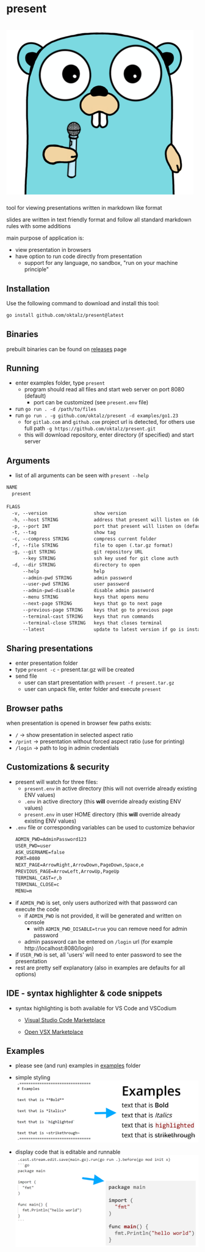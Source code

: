<!--- WARNING --->
<!--- THIS FILE IS AUTOGENERATED --->
<!--- edit files in /doc folder --->
<!--- execute task generate to update this file --->

# present

# ![present](assets/go-mic.png "present")
<!--- image created with https://www.quasilyte.dev/gopherkon/?state=000a070k03040100000000000000000000 --->

tool for viewing presentations written in markdown like format

slides are written in text friendly format and follow all standard
markdown rules with some additions

main purpose of application is:
- view presentation in browsers
- have option to run code directly from presentation
  - support for any language, no sandbox, "run on your machine principle"

## Installation
Use the following command to download and install this tool:
```sh
go install github.com/oktalz/present@latest
```

## Binaries
  prebuilt binaries can be found on [releases](https://github.com/oktalz/present/releases) page

## Running

- enter examples folder, type `present`
  - program should read all files and start web server on port 8080 (default)
    - port can be customized (see `present.env` file)
- run `go run . -d /path/to/files`
- run `go run . -g github.com/oktalz/present -d examples/go1.23`
  - for `gitlab.com` and `github.com` project url is detected, for others use full path `-g https://github.com/oktalz/present.git`
  - this will download repository, enter directory (if specified) and start server

## Arguments

- list of all arguments can be seen with `present --help`

```txt
NAME
  present

FLAGS
  -v, --version                 show version
  -h, --host STRING             address that present will listen on (default: 127.0.0.1)
  -p, --port INT                port that present will listen on (default: 8080)
  -t, --tag                     show tag
  -c, --compress STRING         compress current folder
  -f, --file STRING             file to open (.tar.gz format)
  -g, --git STRING              git repository URL
      --key STRING              ssh key used for git clone auth
  -d, --dir STRING              directory to open
      --help                    help
      --admin-pwd STRING        admin password
      --user-pwd STRING         user password
      --admin-pwd-disable       disable admin password
      --menu STRING             keys that opens menu
      --next-page STRING        keys that go to next page
      --previous-page STRING    keys that go to previous page
      --terminal-cast STRING    keys that run commands
      --terminal-close STRING   keys that closes terminal
      --latest                  update to latest version if go is installed

```

## Sharing presentations

- enter presentation folder
- type `present -c` - present.tar.gz will be created
- send file
  - user can start presentation with `present -f present.tar.gz`
  - user can unpack file, enter folder and execute `present`

## Browser paths

when presentation is opened in browser few paths exists:
- `/` -> show presentation in selected aspect ratio
- `/print` -> presentation without forced aspect ratio (use for printing)
- `/login` -> path to log in admin credentials

## Customizations & security

- present will watch for three files:
  - `present.env` in active directory (this will not override already existing ENV values)
  - `.env` in active directory (this **will** override already existing ENV values)
  - `present.env` in user HOME directory (this **will** override already existing ENV values)
- `.env` file or corresponding variables can be used to customize behavior
  ```txt
  ADMIN_PWD=AdminPassword123
  USER_PWD=user
  ASK_USERNAME=false
  PORT=8080
  NEXT_PAGE=ArrowRight,ArrowDown,PageDown,Space,e
  PREVIOUS_PAGE=ArrowLeft,ArrowUp,PageUp
  TERMINAL_CAST=r,b
  TERMINAL_CLOSE=c
  MENU=m
  ```
- if `ADMIN_PWD` is set, only users authorized with that password can execute the code
  - if `ADMIN_PWD` is not provided, it will be generated and written on console
    - with `ADMIN_PWD_DISABLE=true` you can remove need for admin password
  - admin password can be entered on `/login` url (for example http://localhost:8080/login)
- if `USER_PWD` is set, all 'users' will need to enter password to see the presentation
- rest are pretty self explanatory (also in examples are defaults for all options)

## IDE - syntax highlighter & code snippets

- syntax highlighting is both available for VS Code and VSCodium

  - [Visual Studio Code Marketplace](https://marketplace.visualstudio.com/items?itemName=ZlatkoBratkovic.vscode-oktalz-present)

  - [Open VSX Marketplace](https://open-vsx.org/extension/ZlatkoBratkovic/vscode-oktalz-present)

## Examples

- please see (and run) examples in [examples](examples) folder

- simple styling
![style](assets/examples/style.png)

- display code that is editable and runnable
![code](assets/examples/code.png)
